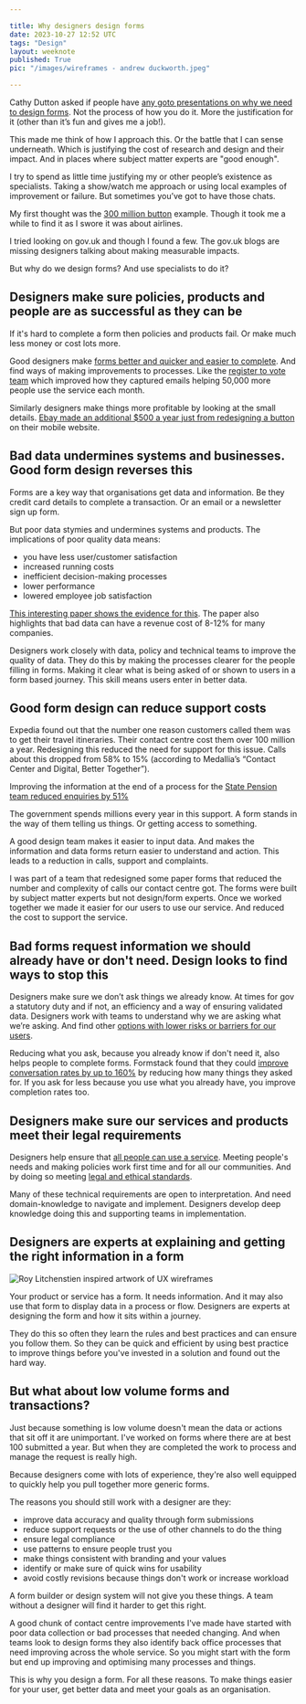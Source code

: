 ```yaml
---

title: Why designers design forms
date: 2023-10-27 12:52 UTC
tags: "Design"
layout: weeknote
published: True
pic: "/images/wireframes - andrew duckworth.jpeg"

---
```


Cathy Dutton asked if people have [any goto presentations on why we need to design forms](https://twitter.com/cathy_dutton/status/1717540981526937636). Not the process of how you do it. More the justification for it (other than it’s fun and gives me a job!).

This made me think of how I approach this. Or the battle that I can sense underneath. Which is justifying the cost of research and design and their impact. And in places where subject matter experts are "good enough".

I try to spend as little time justifying my or other people’s existence as specialists. Taking a show/watch me approach or using local examples of improvement or failure. But sometimes you’ve got to have those chats.

My first thought was the [300 million button](https://articles.centercentre.com/three_hund_million_button/) example. Though it took me a while to find it as I swore it was about airlines.

I tried looking on gov.uk and though I found a few. The gov.uk blogs are missing designers talking about making measurable impacts.

But why do we design forms? And use specialists to do it?

<h2 class="h3">Designers make sure policies, products and people are as successful as they can be</h2>

If it's hard to complete a form then policies and products fail. Or make much less money or cost lots more. 

Good designers make [forms better and quicker and easier to complete](https://dl.acm.org/doi/epdf/10.1145/2556288.2557265). And find ways of making improvements to processes. Like the [register to vote team](https://designnotes.blog.gov.uk/2015/09/15/make-sure-this-is-right-a-new-email-confirmation-pattern/) which improved how they captured emails helping 50,000 more people use the service each month.

Similarly designers make things more profitable by looking at the small details. [Ebay made an additional $500 a year just from redesigning a button](https://scholar.google.com/scholar?hl=en&as_sdt=0%2C5&q=ux+form&btnG=#d=gs_qabs&t=1698349420840&u=%23p%3DBjPQ7SL3NoIJ) on their mobile website.

<h2 class="h3">Bad data undermines systems and businesses. Good form design reverses this</h2>

Forms are a key way that organisations get data and information. Be they credit card details to complete a transaction. Or an email or a newsletter sign up form.

But poor data stymies and undermines systems and products. The implications of poor quality data means:

- you have less user/customer satisfaction
- increased running costs
- inefficient decision-making processes
- lower performance
- lowered employee job satisfaction

[This interesting paper shows the evidence for this](https://www.econstor.eu/bitstream/10419/188448/1/v04-i02-p168_232-1425-1-PB.pdf). The paper also highlights that bad data can have a revenue cost of 8-12% for many companies.

Designers work closely with data, policy and technical teams to improve the quality of data. They do this by making the processes clearer for the people filling in forms. Making it clear what is being asked of or shown to users in a form based journey. This skill means users enter in better data.

<h2 class="h3">Good form design can reduce support costs</h2>

Expedia found out that the number one reason customers called them was to get their travel itineraries.  Their contact centre cost them over 100 million a year. Redesigning this reduced the need for support for this issue. Calls about this dropped from 58% to 15% (according to Medallia’s “Contact Center and Digital, Better Together”). 

Improving the information at the end of a process for the [State Pension team reduced enquiries by 51%](https://designnotes.blog.gov.uk/2016/10/21/improving-the-check-your-state-pension-service-in-public-beta/)

The government spends millions every year in this support. A form stands in the way of them telling us things. Or getting access to something.

A good design team makes it easier to input data. And makes the information and data forms return easier to understand and action. This leads to a reduction in calls, support and complaints.

I was part of a team that redesigned some paper forms that reduced the number and complexity of calls our contact centre got. The forms were built by subject matter experts but not design/form experts. Once we worked together we made it easier for our users to use our service. And reduced the cost to support the service.

<h2 class="h3">Bad forms request information we should already have or don't need. Design looks to find ways to stop this</h2>

Designers make sure we don’t ask things we already know. At times for gov a statutory duty and if not, an efficiency and a way of ensuring validated data. Designers work with teams to understand why we are asking what we’re asking. And find other [options with lower risks or barriers for our users](https://grillopress.github.io/2019/03/18/do-the-hard-work-to-make-it-inclusive.html).

Reducing what you ask, because you already know if don't need it, also helps people to complete forms. Formstack found that they could [improve conversation rates by up to 160%](https://www.quicksprout.com/contact-form-conversion-rate/) by reducing how many things they asked for. If you ask for less because you use what you already have, you improve completion rates too.

<h2 class="h3">Designers make sure our services and products meet their legal requirements</h2>

Designers help ensure that [all people can use a service](https://blog.navapbc.com/structuring-a-complex-eligibility-form-for-healthcare-gov-37d79a5ad6?gi=12da7bf5ecf3). Meeting people's needs and making policies work first time and for all our communities. And by doing so meeting [legal and ethical standards](https://www.gov.uk/guidance/accessibility-requirements-for-public-sector-websites-and-apps#:~:text=The%20accessibility%20regulations%20came%20into,accessibility%20statement%20on%20your%20website). 

Many of these technical requirements are open to interpretation. And need domain-knowledge to navigate and implement. Designers develop deep knowledge doing this and supporting teams in implementation.

<h2 class="h3">Designers are experts at explaining and getting the right information in a form</h2>

<div class="right">
    <img src="/images/wireframes - andrew duckworth.jpeg" alt="Roy Litchenstien inspired artwork of UX wireframes"/>
  </div>

Your product or service has a form. It needs information. And it may also use that form to display data in a process or flow. Designers are experts at designing the form and how it sits within a journey.

They do this so often they learn the rules and best practices and can ensure you follow them. So they can be quick and efficient by using best practice to improve things before you've invested in a solution and found out the hard way.

<h2 class="h3">But what about low volume forms and transactions?</h2>

Just because something is low volume doesn't mean the data or actions that sit off it are unimportant. I've worked on forms where there are at best 100 submitted a year. But when they are completed the work to process and manage the request is really high.

Because designers come with lots of experience, they're also well equipped to quickly help you pull together more generic forms. 

The reasons you should still work with a designer are they:

- improve data accuracy and quality through form submissions
- reduce support requests or the use of other channels to do the thing
- ensure legal compliance
- use patterns to ensure people trust you
- make things consistent with branding and your values
- identify or make sure of quick wins for usability
- avoid costly revisions because things don't work or increase workload

A form builder or design system will not give you these things. A team without a designer will find it harder to get this right.

A good chunk of contact centre improvements I've made have started with poor data collection or bad processes that needed changing. And when teams look to design forms they also identify back office processes that need improving across the whole service. So you might start with the form but end up improving and optimising many processes and things.

This is why you design a form. For all these reasons. To make things easier for your user, get better data and meet your goals as an organisation.